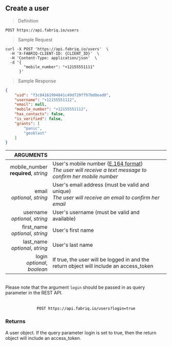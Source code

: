 ## Create a user

> Definition

```text
POST https://api.fabriq.io/users
```

> Sample Request

```shell
curl -X POST 'https://api.fabriq.io/users'  \
  -H 'X-FABRIQ-CLIENT-ID: {CLIENT_ID}'  \
  -H 'Content-Type: application/json'  \
  -d '{                                        
        "mobile_number": "+12155551111"
      }'
```

> Sample Response

```json
{
    "uid": "f3c84161994841c49d729ff97bd0ead0",
    "username": "+12155551112",
    "email": null,
    "mobile_number": "+12155551112",
    "has_contacts": false,
    "is_verified": false,
    "grants": [
        "panic",
        "geoblast"
    ]
}
```

ARGUMENTS ||
---------:        | -----------
mobile_number <br>**required**, *string*  | User's mobile number ([E.164 format](https://en.wikipedia.org/wiki/E.164))<br>*The user will receive a text message to confirm her mobile number*
email <br>*optional*, *string*  | User's email address (must be valid and unique)<br>*The user will receive an email to confirm her email*
username <br>*optional*, *string*  | User's username (must be valid and available)
first_name <br>*optional*, *string*  | User's first name
last_name <br>*optional*, *string*  | User's last name
login <br>*optional*, *boolean*  | If true, the user will be logged in and the return object will include an access_token

<br/>
<aside class="notice">
Please note that the argument <code>login</code> should be passed in as query parameter in the REST API.
</aside>

<code style="display:block;text-align:center;margin-top:20px;color:#000;">
POST https://api.fabriq.io/users?login=true
</code>

### Returns
A user object.  If the query parameter login is set to true, then the return object will include an
access_token.
